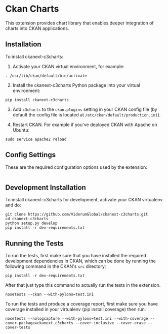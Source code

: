 # Ckan Charts

This extension provides chart library that enables deeper integration of charts into CKAN applications.

## Installation

To install ckanext-c3charts:

1. Activate your CKAN virtual environment, for example:

```
. /usr/lib/ckan/default/bin/activate
```

2. Install the ckanext-c3charts Python package into your virtual environment:

```
pip install ckanext-c3charts
```

3. Add ``c3charts`` to the ``ckan.plugins`` setting in your CKAN
   config file (by default the config file is located at
   ``/etc/ckan/default/production.ini``).

4. Restart CKAN. For example if you've deployed CKAN with Apache on Ubuntu:

```
sudo service apache2 reload
```


## Config Settings

These are the required configuration options used by the extension:
```

```

## Development Installation

To install ckanext-c3charts for development, activate your CKAN virtualenv
and do:

```
git clone https://github.com/ViderumGlobal/ckanext-c3charts.git
cd ckanext-c3charts
python setup.py develop
pip install -r dev-requirements.txt
```

## Running the Tests

To run the tests, first make sure that you have installed the required
development dependencies in CKAN, which can be done by running the following
command in the CKAN's `src` directory:

```
pip install -r dev-requirements.txt
```

After that just type this command to actually run the tests in the extension.

```
nosetests --ckan --with-pylons=test.ini
```
To run the tests and produce a coverage report, first make sure you have coverage installed in your virtualenv (pip install coverage) then run:

```
nosetests --nologcapture --with-pylons=test.ini --with-coverage --cover-package=ckanext.c3charts --cover-inclusive --cover-erase --cover-tests
```
